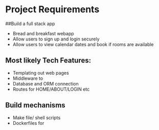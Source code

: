 # Project Requirements

##Build a full stack app
* Bread and breakfast webapp
* Allow users to sign up and login securely
* Allow users to view calendar  dates and book if rooms are available

## Most likely Tech Features: 
* Templating out web pages
* Middleware to   
* Database and ORM connection
* Routes for HOME/ABOUT/LOGIN etc


## Build mechanisms 
* Make file/ shell scripts
* Dockerfiles for

